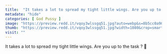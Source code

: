 ```yaml
---
title:  "It takes a lot to spread my tight little wings. Are you up to the task ? 🤭"
metadate: "hide"
categories: [ God Pussy ]
image: "https://preview.redd.it/vqoy3wlssgq51.jpg?auto=webp&s=8b5cc0a902d7240bfbfdd69dbdbff3b926d7e156"
thumb: "https://preview.redd.it/vqoy3wlssgq51.jpg?width=1080&crop=smart&auto=webp&s=e61fcc392f38decde069d1630888780226e553b0"
visit: ""
---
```

It takes a lot to spread my tight little wings. Are you up to the task ? 🤭
